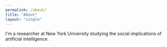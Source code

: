 ```yaml
---
permalink: /about/
title: "About"
layout: "single"
---
```


I'm a researcher at New York University studying the social implications of artificial intelligence.